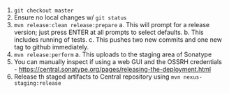 1. `git checkout master`
1. Ensure no local changes w/ `git status`
1. `mvn release:clean release:prepare`
  a. This will prompt for a release version; just press ENTER at all prompts to select defaults.
  b. This includes running of tests.
  c. This pushes two new commits and one new tag to github immediately.
1. `mvn release:perform`
  a. This uploads to the staging area of Sonatype
1. You can manually inspect if using a web GUI and the OSSRH credentials - https://central.sonatype.org/pages/releasing-the-deployment.html
1. Release th staged artifacts to Central repository using `mvn nexus-staging:release`

